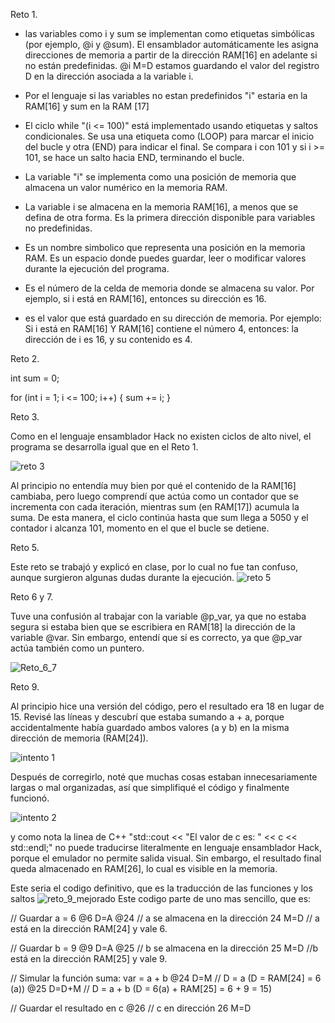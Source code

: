 Reto 1.   

 - las variables como i y sum se implementan como etiquetas simbólicas (por ejemplo, @i y @sum). El ensamblador automáticamente les asigna direcciones de memoria a partir de la dirección RAM[16] en adelante si no están predefinidas.
 @i 
 M=D
 estamos guardando el valor del registro D en la dirección asociada a la variable i.  
 
 - Por el lenguaje si las variables no estan predefinidos "i" estaria en la RAM[16] y sum en la RAM [17]  
 - El ciclo while "(i <= 100)" está implementado usando etiquetas y saltos condicionales. Se usa una etiqueta como (LOOP) para marcar el inicio del bucle y otra (END) para indicar el final. Se compara i con 101 y si i >= 101, se hace un salto hacia END, terminando el bucle.
- La variable "i" se implementa como una posición de memoria que almacena un valor numérico en la memoria RAM. 
- La variable i se almacena en la memoria RAM[16], a menos que se defina de otra forma. Es la primera dirección disponible para variables no predefinidas.
- Es un nombre simbolico que representa una posición en la memoria RAM. Es un espacio donde puedes guardar, leer o modificar valores durante la ejecución del programa.
-  Es el número de la celda de memoria donde se almacena su valor. Por ejemplo, si i está en RAM[16], entonces su dirección es 16.
- es el valor que está guardado en su dirección de memoria. Por ejemplo:
Si i está en RAM[16] Y RAM[16] contiene el número 4, entonces: la dirección de i es 16, y su contenido es 4.

Reto 2.  

int sum = 0;

for (int i = 1; i <= 100; i++) {
    sum += i;
}


Reto 3.  

Como en el lenguaje ensamblador Hack no existen ciclos de alto nivel, el programa se desarrolla igual que en el Reto 1.   

 ![reto 3](reto_3.png)  

Al principio no entendía muy bien por qué el contenido de la RAM[16] cambiaba, pero luego comprendí que actúa como un contador que se incrementa con cada iteración, mientras sum (en RAM[17]) acumula la suma. De esta manera, el ciclo continúa hasta que sum llega a 5050 y el contador i alcanza 101, momento en el que el bucle se detiene.  

Reto 5.  

Este reto se trabajó y explicó en clase, por lo cual no fue tan confuso, aunque surgieron algunas dudas durante la ejecución. 
![reto 5](Reto_5.png)

Reto 6 y 7.  

Tuve una confusión al trabajar con la variable @p_var, ya que no estaba segura si estaba bien que se escribiera en RAM[18] la dirección de la variable @var. Sin embargo, entendí que sí es correcto, ya que @p_var actúa también como un puntero.  

![Reto_6_7](Reto_6_7.png)


Reto   9.   

Al principio hice una versión del código, pero el resultado era 18 en lugar de 15. Revisé las líneas y descubrí que estaba sumando a + a, porque accidentalmente había guardado ambos valores (a y b) en la misma dirección de memoria (RAM[24]).

![intento 1](reto_9_1.png)

Después de corregirlo, noté que muchas cosas estaban innecesariamente largas o mal organizadas, así que simplifiqué el código y finalmente funcionó.

![intento 2](<REto_9_este si.png>)

y como nota la linea de C++ "std::cout << "El valor de c es: " << c << std::endl;" no puede traducirse literalmente en lenguaje ensamblador Hack, porque el emulador no permite salida visual. Sin embargo, el resultado final queda almacenado en RAM[26], lo cual es visible en la memoria.

Este seria el codigo definitivo, que es la traducción de las funciones y los saltos 
![reto_9_mejorado](reto_9_mejorado.png)
Este codigo parte de uno mas sencillo, que es:

// Guardar a = 6
@6
D=A
@24      // a se almacena en la dirección 24 
M=D     // a está en la dirección RAM[24] y vale 6.

// Guardar b = 9
@9
D=A
@25      // b se almacena en la dirección 25
M=D     //b está en la dirección RAM[25] y vale 9.

// Simular la función suma: var = a + b
@24
D=M      // D = a (D = RAM[24] = 6 (a))
@25
D=D+M    // D = a + b (D = 6(a) + RAM[25] = 6 + 9 = 15)

// Guardar el resultado en c
@26      // c en dirección 26
M=D
